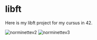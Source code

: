# libft
Here is my libft project for my cursus in 42.

![norminettev2](https://github.com/TheRealHoko/libft/workflows/norminettev2/badge.svg)
![norminettev3](https://github.com/TheRealHoko/libft/workflows/norminettev3/badge.svg)
